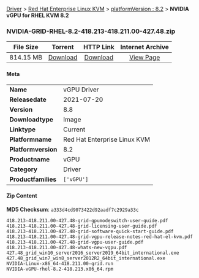 
[Driver](/README.md)  >  [Red Hat Enterprise Linux KVM](/index/Driver/Red_Hat_Enterprise_Linux_KVM.md)  >  [platformVersion : 8.2](/index/Driver/Red_Hat_Enterprise_Linux_KVM/8.2.md)  >  **NVIDIA vGPU for RHEL KVM 8.2**


### NVIDIA-GRID-RHEL-8.2-418.213-418.211.00-427.48.zip

| **File Size** | **Torrent**  | **HTTP Link** | **Internet Archive** |
|:-------------:|:------------:|:-------------:|:--------------------:|
| 814.15 MB |  [Download](https://archive.org/download/nvgpu_NVIDIA-GRID-RHEL-8.2-418.213-418.211.00-427.48.zip/nvgpu_NVIDIA-GRID-RHEL-8.2-418.213-418.211.00-427.48.zip_archive.torrent)       | [Download](https://archive.org/compress/nvgpu_NVIDIA-GRID-RHEL-8.2-418.213-418.211.00-427.48.zip) | [View Page](https://archive.org/details/nvgpu_NVIDIA-GRID-RHEL-8.2-418.213-418.211.00-427.48.zip)       |

#### Meta

<table>
<tr><td><strong>Name</strong></td><td>vGPU Driver</td></tr>
<tr><td><strong>Releasedate</strong></td><td>2021-07-20</td></tr>
<tr><td><strong>Version</strong></td><td>8.8</td></tr>
<tr><td><strong>Downloadtype</strong></td><td>Image</td></tr>
<tr><td><strong>Linktype</strong></td><td>Current</td></tr>
<tr><td><strong>Platformname</strong></td><td>Red Hat Enterprise Linux KVM</td></tr>
<tr><td><strong>Platformversion</strong></td><td>8.2</td></tr>
<tr><td><strong>Productname</strong></td><td>vGPU</td></tr>
<tr><td><strong>Category</strong></td><td>Driver</td></tr>
<tr><td><strong>Productfamilies</strong></td><td><code>['vGPU']</code></td></tr>
</table>

#### Zip Content

**MD5 Checksum**: `a333d4cd9073422d92aadf7c2929a33c`

```text
418.213-418.211.00-427.48-grid-gpumodeswitch-user-guide.pdf
418.213-418.211.00-427.48-grid-licensing-user-guide.pdf
418.213-418.211.00-427.48-grid-software-quick-start-guide.pdf
418.213-418.211.00-427.48-grid-vgpu-release-notes-red-hat-el-kvm.pdf
418.213-418.211.00-427.48-grid-vgpu-user-guide.pdf
418.213-418.211.00-427.48-whats-new-vgpu.pdf
427.48_grid_win10_server2016_server2019_64bit_international.exe
427.48_grid_win7_win8_server2012R2_64bit_international.exe
NVIDIA-Linux-x86_64-418.211.00-grid.run
NVIDIA-vGPU-rhel-8.2-418.213.x86_64.rpm
```